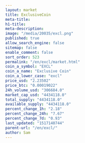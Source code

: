 ```yaml
---
layout: market
title: ExclusiveCoin
meta-title: 
h1-title: 
meta-description: 
image: "/media/20035/excl.png"
published: true
allow_search_engine: false
sitemap: false
enable_comment: false
sort_order: 523
permalink: "/en/excl/market.html"
coin_a_symbol: "EXCL"
coin_a_name: "Exclusive Coin"
coin_a_lower_case: "excl"
price_usd: "2.23502"
price_btc: "0.00019022"
24h_volume_usd: "306684.0"
market_cap_usd: "4434118.0"
total_supply: "4434118.0"
available_supply: "4434118.0"
percent_change_1h: "2.18"
percent_change_24h: "7.67"
percent_change_7d: "0.93"
last_updated: "1517140744"
parent-url: "/en/excl/"
author: Sam
---
```


